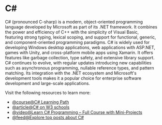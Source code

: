 # C\#

C# (pronounced C-sharp) is a modern, object-oriented programming language developed by Microsoft as part of its .NET framework. It combines the power and efficiency of C++ with the simplicity of Visual Basic, featuring strong typing, lexical scoping, and support for functional, generic, and component-oriented programming paradigms. C# is widely used for developing Windows desktop applications, web applications with ASP.NET, games with Unity, and cross-platform mobile apps using Xamarin. It offers features like garbage collection, type safety, and extensive library support. C# continues to evolve, with regular updates introducing new capabilities such as asynchronous programming, nullable reference types, and pattern matching. Its integration with the .NET ecosystem and Microsoft's development tools makes it a popular choice for enterprise software development and large-scale applications.

Visit the following resources to learn more:

- [@course@C# Learning Path](https://docs.microsoft.com/en-us/learn/paths/csharp-first-steps/?WT.mc_id=dotnet-35129-website)
- [@article@C# on W3 schools](https://www.w3schools.com/cs/index.php)
- [@video@Learn C# Programming – Full Course with Mini-Projects](https://www.youtube.com/watch?v=YrtFtdTTfv0)
- [@feed@Explore top posts about C#](https://app.daily.dev/tags/csharp?ref=roadmapsh)
